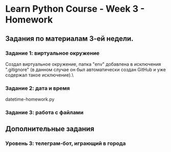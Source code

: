 
# Learn Python Course - Week 3 - Homework

## Задания по материалам 3-ей недели.

### Задание 1: виртуальное окружение
Создал виртуальное окружение, папка "env" добавлена в исключения ".gitignore" (в данном случае он был автоматически создан GitHub и уже содержал такое исключение).\

### Задание 2: дата и время
datetime-homework.py

### Задание 3: работа с файлами

## Дополнительные задания

### Уровень 3: телеграм-бот, играющий в города


